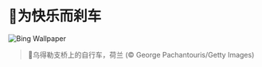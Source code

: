 # 🔖为快乐而刹车

![Bing Wallpaper](https://www.bing.com/th?id=OHR.BicyclesUtrecht_ZH-CN8016028978_1920x1080.jpg&rf=LaDigue_1920x1080.jpg&pid=hp)

> 📝乌得勒支桥上的自行车，荷兰 (© George Pachantouris/Getty Images)
